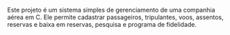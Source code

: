 Este projeto é um sistema simples de gerenciamento de uma companhia aérea em C. Ele permite cadastrar passageiros, tripulantes, voos, assentos, reservas e baixa em reservas, pesquisa e programa de fidelidade.


